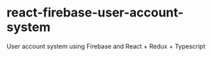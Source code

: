 # react-firebase-user-account-system
User account system using Firebase and React + Redux + Typescript
